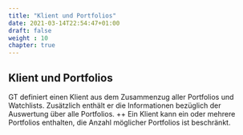 ```yaml
---
title: "Klient und Portfolios"
date: 2021-03-14T22:54:47+01:00
draft: false
weight : 10
chapter: true
---
```

## Klient und Portfolios
GT definiert einen Klient aus dem Zusammenzug aller Portfolios und Watchlists. Zusätzlich enthält er die Informationen bezüglich der Auswertung über alle Portfolios.
++ Ein Klient kann ein oder mehrere Portfolios enthalten, die Anzahl möglicher Portfolios ist beschränkt.
